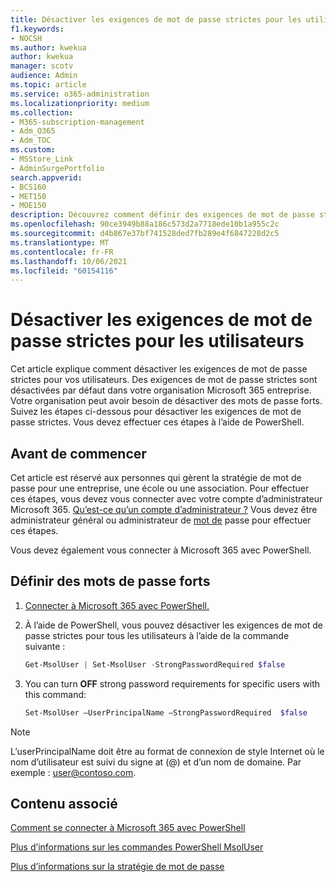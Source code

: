 ```yaml
---
title: Désactiver les exigences de mot de passe strictes pour les utilisateurs
f1.keywords:
- NOCSH
ms.author: kwekua
author: kwekua
manager: scotv
audience: Admin
ms.topic: article
ms.service: o365-administration
ms.localizationpriority: medium
ms.collection:
- M365-subscription-management
- Adm_O365
- Adm_TOC
ms.custom:
- MSStore_Link
- AdminSurgePortfolio
search.appverid:
- BCS160
- MET150
- MOE150
description: Découvrez comment définir des exigences de mot de passe strictes pour vos utilisateurs, à l’aide Windows PowerShell.
ms.openlocfilehash: 90ce3949b88a186c573d2a7718ede10b1a955c2c
ms.sourcegitcommit: d4b867e37bf741528ded7fb289e4f6847228d2c5
ms.translationtype: MT
ms.contentlocale: fr-FR
ms.lasthandoff: 10/06/2021
ms.locfileid: "60154116"
---
```

# <a name="turn-off-strong-password-requirements-for-users"></a>Désactiver les exigences de mot de passe strictes pour les utilisateurs

Cet article explique comment désactiver les exigences de mot de passe strictes pour vos utilisateurs. Des exigences de mot de passe strictes sont désactivées par défaut dans votre organisation Microsoft 365 entreprise. Votre organisation peut avoir besoin de désactiver des mots de passe forts. Suivez les étapes ci-dessous pour désactiver les exigences de mot de passe strictes. Vous devez effectuer ces étapes à l’aide de PowerShell.

## <a name="before-you-begin"></a>Avant de commencer

Cet article est réservé aux personnes qui gèrent la stratégie de mot de passe pour une entreprise, une école ou une association. Pour effectuer ces étapes, vous devez vous connecter avec votre compte d’administrateur Microsoft 365. [Qu’est-ce qu’un compte d’administrateur ?](/microsoft-365/business-video/admin-center-overview) Vous devez être administrateur général ou administrateur de [mot de](about-admin-roles.md) passe pour effectuer ces étapes.

Vous devez également vous connecter à Microsoft 365 avec PowerShell.

## <a name="set-strong-passwords"></a>Définir des mots de passe forts

1. [Connecter à Microsoft 365 avec PowerShell.](/office365/enterprise/powershell/connect-to-office-365-powershell#connect-with-the-microsoft-azure-active-directory-module-for-windows-powershell)

2. À l’aide de PowerShell, vous pouvez désactiver les exigences de mot de passe strictes pour tous les utilisateurs à l’aide de la commande suivante :

    ```powershell
    Get-MsolUser | Set-MsolUser -StrongPasswordRequired $false

3. You can turn **OFF** strong password requirements for specific users with this command:

    ```powershell
    Set-MsolUser –UserPrincipalName –StrongPasswordRequired  $false
    ```

> [!NOTE]
> L’userPrincipalName doit être au format de connexion de style Internet où le nom d’utilisateur est suivi du signe at (@) et d’un nom de domaine. Par exemple : user@contoso.com.

## <a name="related-content"></a>Contenu associé

[Comment se connecter à Microsoft 365 avec PowerShell](/office365/enterprise/powershell/connect-to-office-365-powershell#connect-with-the-microsoft-azure-active-directory-module-for-windows-powershell)

[Plus d’informations sur les commandes PowerShell MsolUser](/powershell/azure/active-directory/install-adv2)

[Plus d’informations sur la stratégie de mot de passe](/azure/active-directory/authentication/concept-sspr-policy#password-policies-that-only-apply-to-cloud-user-accounts)
